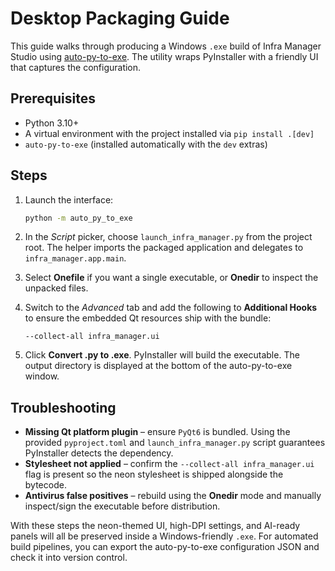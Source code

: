 # Desktop Packaging Guide

This guide walks through producing a Windows ``.exe`` build of Infra Manager
Studio using [auto-py-to-exe](https://pypi.org/project/auto-py-to-exe/). The
utility wraps PyInstaller with a friendly UI that captures the configuration.

## Prerequisites

- Python 3.10+
- A virtual environment with the project installed via ``pip install .[dev]``
- ``auto-py-to-exe`` (installed automatically with the ``dev`` extras)

## Steps

1. Launch the interface:

   ```bash
   python -m auto_py_to_exe
   ```

2. In the *Script* picker, choose ``launch_infra_manager.py`` from the project
   root. The helper imports the packaged application and delegates to
   ``infra_manager.app.main``.

3. Select **Onefile** if you want a single executable, or **Onedir** to inspect
   the unpacked files.

4. Switch to the *Advanced* tab and add the following to **Additional Hooks** to
   ensure the embedded Qt resources ship with the bundle:

   ```text
   --collect-all infra_manager.ui
   ```

5. Click **Convert .py to .exe**. PyInstaller will build the executable. The
   output directory is displayed at the bottom of the auto-py-to-exe window.

## Troubleshooting

- **Missing Qt platform plugin** – ensure ``PyQt6`` is bundled. Using the
  provided ``pyproject.toml`` and ``launch_infra_manager.py`` script guarantees
  PyInstaller detects the dependency.
- **Stylesheet not applied** – confirm the ``--collect-all infra_manager.ui``
  flag is present so the neon stylesheet is shipped alongside the bytecode.
- **Antivirus false positives** – rebuild using the **Onedir** mode and manually
  inspect/sign the executable before distribution.

With these steps the neon-themed UI, high-DPI settings, and AI-ready panels will
all be preserved inside a Windows-friendly ``.exe``. For automated build
pipelines, you can export the auto-py-to-exe configuration JSON and check it
into version control.
